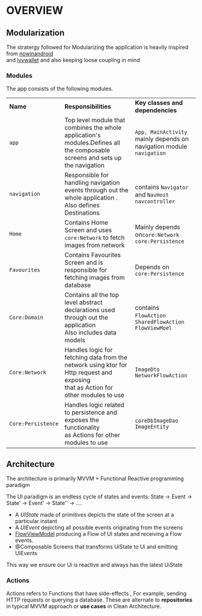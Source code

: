 **OVERVIEW**
=============

## Modularization

The stratergy followed for Modularizing the application is heavily inspired from [nowinandroid](https://github.com/android/nowinandroid)  
and [ivywallet](https://github.com/Ivy-Apps/ivy-wallet) and also keeping loose coupling in mind

### Modules

The app consists of the following modules.

<table>
  <tr>
   <td><strong>Name</strong>
   </td>
   <td><strong>Responsibilities</strong>
   </td>
   <td><strong>Key classes and dependencies</strong>
   </td>
  </tr>
  <tr>
   <td><code>app</code>
   </td>
   <td>Top level module that combines the whole application's modules.Defines all the composable screens and sets up the navigation 
   </td>
   <td><code>App, MainActivity</code><br>
    mainly depends on navigation module <code>navigation</code>
   </td>
  </tr>
  <tr>
   <td><code>navigation</code>
   </td>
   <td>Responsible for handling navigation events through out the whole application .<br>
    Also defines Destinations
   </td>
   <td> contains <code>Navigator</code> and <code>NavHost</code> <code>navcontroller</code> 
   </td>
  </tr>
  <tr>
   <td><code>Home</code>
   </td>
   <td>Contains Home Screen and uses <code>core:Network</code> to fetch images from network<br>
   </td>
   <td> Mainly depends on<code>core:Network</code> <code> core:Persistence</code> 
   </td>
  </tr>
  <tr>
   <td><code>Favourites</code>
   </td>
   <td>Contains Favourites Screen and is responsible for fetching images from database<br>
   </td>
   <td> Depends on <code> core:Persistence</code> 
   </td>
  </tr>
  <tr>
   <td><code>Core:Domain</code>
   </td>
   <td>Contains all the top level abstract declarations used through out the application <br>
   Also includes data models
   </td>
   <td>contains <code> FlowAction</code> <code> SharedFlowAction</code> <code>FlowViewMoel</code> 
   </td>
  </tr>
  <tr>
   <td><code>Core:Network</code>
   </td>
   <td>Handles logic for  fetching data from the network using ktor for Http request and exposing  <br>
   that as Action for other modules to use
   </td>
   <td> <code>ImageDto</code> <code>NetworkFlowAction</code>
   </td>
  </tr>
<tr>
   <td><code>Core:Persistence</code>
   </td>
   <td>Handles logic related to persistence and exposes the functionality <br>
    as Actions for other modules to use
   </td>
   <td> <code>coreDb</code><code>ImageDao</code> <code>ImageEntity</code>
   </td>
  </tr>
</table>


## Architecture

The architecture is primarily MVVM + Functional Reactive programming paradigm

The UI paradigm is an endless cycle of states and events: State -> Event -> State' -> Event' -> State'' -> ….

- A *UIState* made of primitives depicts the state of the screen at a particular instant
- A *UIEvent* depicting all possible events originating from the screens
- [FlowViewModel](core/domain/src/main/java/com/example/domain/FlowViewModel.kt) producing a Flow of UI states and receiving a Flow events.
- @Composable Screens that transforms UiState to Ui and emitting UIEvents

This way we ensure our Ui is reactive and always has the latest UiState

### Actions

Actions refers to Functions that have side-effects , For example, sending HTTP requests or querying a database.
These are alternate to **repositories** in typical MVVM approach or **use cases** in Clean Architecture.




